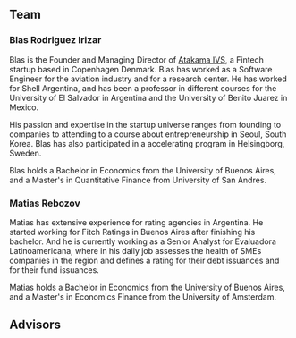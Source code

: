## Team

### Blas Rodriguez Irizar

Blas is the Founder and Managing Director of [Atakama IVS](http://atakama.io),
a Fintech startup based in Copenhagen Denmark. Blas has worked as a Software
Engineer for the aviation industry and for a research center. He has worked for
Shell Argentina, and has been a professor in different courses for the
University of El Salvador in Argentina and the University of Benito Juarez in
Mexico.

His passion and expertise in the startup universe ranges from founding to
companies to attending to a course about entrepreneurship in Seoul, South Korea.
Blas has also participated in a accelerating program in Helsingborg, Sweden.

Blas holds a Bachelor in Economics from the University of Buenos Aires, and a
Master's in Quantitative Finance from University of San Andres.

### Matias Rebozov

Matias has extensive experience for rating agencies in Argentina. He started
working for Fitch Ratings in Buenos Aires after finishing his bachelor. And
he is currently working as a Senior Analyst for Evaluadora Latinoamericana,
where in his daily job assesses the health of SMEs companies in the region
and defines a rating for their debt issuances and for their fund issuances.

Matias holds a Bachelor in Economics from the University of Buenos Aires, and a
Master's in Economics Finance from the University of Amsterdam.

## Advisors

